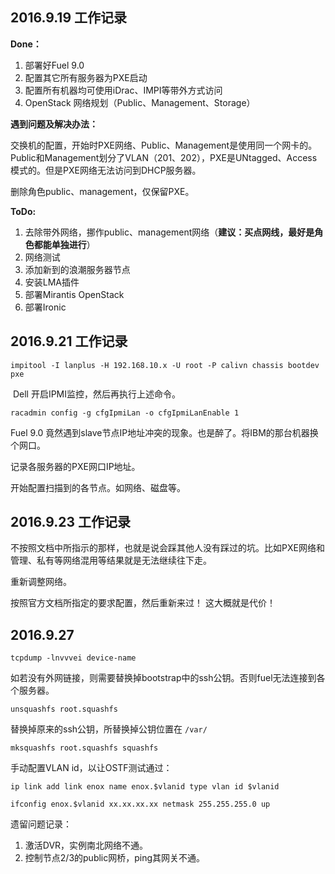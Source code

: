 ## 2016.9.19 工作记录

**Done：**

1. 部署好Fuel 9.0 
2. 配置其它所有服务器为PXE启动
3. 配置所有机器均可使用iDrac、IMPI等带外方式访问
4. OpenStack 网络规划（Public、Management、Storage）


**遇到问题及解决办法：**

交换机的配置，开始时PXE网络、Public、Management是使用同一个网卡的。Public和Management划分了VLAN（201、202），PXE是UNtagged、Access模式的。但是PXE网络无法访问到DHCP服务器。

删除角色public、management，仅保留PXE。

**ToDo:**

1. 去除带外网络，挪作public、management网络（**建议：买点网线，最好是角色都能单独进行**）
2. 网络测试
3. 添加新到的浪潮服务器节点
4. 安装LMA插件
5. 部署Mirantis  OpenStack 
6. 部署Ironic

## 2016.9.21 工作记录

```
impitool -I lanplus -H 192.168.10.x -U root -P calivn chassis bootdev pxe 

```

 Dell 开启IPMI监控，然后再执行上述命令。

```
racadmin config -g cfgIpmiLan -o cfgIpmiLanEnable 1
```


Fuel 9.0 竟然遇到slave节点IP地址冲突的现象。也是醉了。将IBM的那台机器换个网口。

记录各服务器的PXE网口IP地址。

开始配置扫描到的各节点。如网络、磁盘等。

## 2016.9.23 工作记录

不按照文档中所指示的那样，也就是说会踩其他人没有踩过的坑。比如PXE网络和管理、私有等网络混用等结果就是无法继续往下走。

重新调整网络。

按照官方文档所指定的要求配置，然后重新来过！ 这大概就是代价！


## 2016.9.27 

```
tcpdump -lnvvvei device-name
```

如若没有外网链接，则需要替换掉bootstrap中的ssh公钥。否则fuel无法连接到各个服务器。

```
unsquashfs root.squashfs
```
替换掉原来的ssh公钥，所替换掉公钥位置在 ```/var/```

```
mksquashfs root.squashfs squashfs
```

手动配置VLAN id，以让OSTF测试通过：
```
ip link add link enox name enox.$vlanid type vlan id $vlanid
```
```
ifconfig enox.$vlanid xx.xx.xx.xx netmask 255.255.255.0 up
```

遗留问题记录：

1. 激活DVR，实例南北网络不通。
2. 控制节点2/3的public网桥，ping其网关不通。
